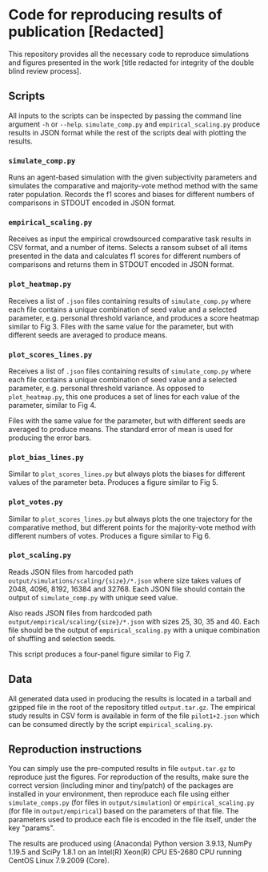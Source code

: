# Code for reproducing results of publication [Redacted]

This repository provides all the necessary code to reproduce simulations and
figures presented in the work [title redacted for integrity of the double blind
review process].

## Scripts

All inputs to the scripts can be inspected by passing the command line argument
`-h` or `--help`. `simulate_comp.py` and `empirical_scaling.py` produce results
in JSON format while the rest of the scripts deal with plotting the results.

### `simulate_comp.py`

Runs an agent-based simulation with the given subjectivity parameters and
simulates the comparative and majority-vote method method with the same rater
population. Records the f1 scores and biases for different numbers of
comparisons in STDOUT encoded in JSON format.

### `empirical_scaling.py`

Receives as input the empirical crowdsourced comparative task results in CSV
format, and a number of items. Selects a ransom subset of all items presented in
the data and calculates f1 scores for different numbers of comparisons and
returns them in STDOUT encoded in JSON format.


### `plot_heatmap.py`

Receives a list of `.json` files containing results of `simulate_comp.py` where
each file contains a unique combination of seed value and a selected parameter,
e.g. personal threshold variance, and produces a score heatmap similar to Fig 3.
Files with the same value for the parameter, but with different seeds are
averaged to produce means.

### `plot_scores_lines.py`

Receives a list of `.json` files containing results of `simulate_comp.py` where
each file contains a unique combination of seed value and a selected parameter,
e.g. personal threshold variance. As opposed to `plot_heatmap.py`, this one
produces a set of lines for each value of the parameter, similar to Fig 4.


Files with the same value for the parameter, but with different seeds are
averaged to produce means. The standard error of mean is used for producing the
error bars.


### `plot_bias_lines.py`

Similar to `plot_scores_lines.py` but always plots the biases for different
values of the parameter beta. Produces a figure similar to Fig 5.

### `plot_votes.py`

Similar to `plot_scores_lines.py` but always plots the one trajectory for the
comparative method, but different points for the majority-vote method with
different numbers of votes. Produces a figure similar to Fig 6.

### `plot_scaling.py`

Reads JSON files from harcoded path `output/simulations/scaling/{size}/*.json`
where size takes values of 2048, 4096, 8192, 16384 and 32768. Each JSON file
should contain the output of `simulate_comp.py` with unique seed value.

Also reads JSON files from hardcoded path
`output/empirical/scaling/{size}/*.json` with sizes 25, 30, 35 and 40. Each file
should be the output of `empirical_scaling.py` with a unique combination of
shuffling and selection seeds.

This script produces a four-panel figure similar to Fig 7.

## Data

All generated data used in producing the results is located in a tarball and
gzipped file in the root of the repository titled `output.tar.gz`. The empirical
study results in CSV form is available in form of the file `pilot1+2.json` which
can be consumed directly by the script `empirical_scaling.py`.

## Reproduction instructions

You can simply use the pre-computed results in file `output.tar.gz` to reproduce
just the figures. For reproduction of the results, make sure the correct
version (including minor and tiny/patch) of the packages are installed in your
environment, then reproduce each file using either `simulate_comps.py` (for
files in `output/simulation`) or `empirical_scaling.py` (for file in
`output/empirical`) based on the parameters of that file. The parameters used to
produce each file is encoded in the file itself, under the key "params".

The results are produced using (Anaconda) Python version 3.9.13, NumPy 1.19.5
and SciPy 1.8.1 on an Intel(R) Xeon(R) CPU E5-2680 CPU running CentOS Linux
7.9.2009 (Core).
